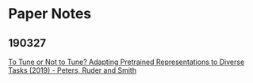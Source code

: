 # Paper Notes

## 190327

[To Tune or Not to Tune? Adapting Pretrained Representations to Diverse Tasks (2019) - Peters, Ruder and Smith](https://github.com/bentrevett/paper-notes/blob/master/to-tune-or-not-to-tune.md)

